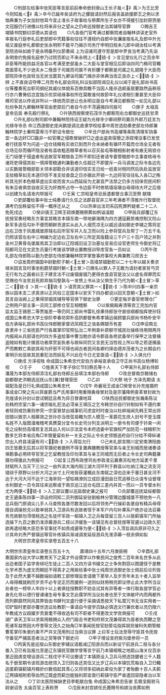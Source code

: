 <!-- { "loadSidebar": true } -->
　　○刑部左给事中张宪臣等言臣前前奉命册封唐山王长子胤＜礻禹＞为王比至今则知胤＜礻禹＞卒今已踰年矣该府为之朦胧请封然后报丧盖欲援郡王之例以求恤典兼为子女加封他耳今宜止准长子故事给与祭葬所生子女亦不得援引加封原赍册文冠服仍行进缴以杜将来非分之望从之仍命巡按御史治其辅导官罪
　　○赐吉王翊镇书院额曰崇德从其请也
　　○凡各衙门官考满过都察院者自翰林讲读史官外率报名行庭参礼后吏部郎中凭籍事权往往不遵规约自郎中张濂废报名礼及郎中升光祖又废庭参礼都御史张永明积不能平乃揭示司务厅申明旧规未几郎中胡汝桂以考满至院咨纵如故于是永明备列仪莭奏闻  上为诏诸司遵守至是郎中罗良当考满乃先诣永明舍约免报名庭参乃过院否即止不来永明上＜锍-釒＞言见堂仪礼行之百余年非臣等所能损益况各官以考满至吏部虽乡二大臣与堂官相见后即诣四司门楫司官輙南面答礼不少逊夫乡二俛首于司属而司属不肯折腰于都察是司属之礼貌隆于大臣而部院异体也良轻当无状当罢其九卿诣司属门揖亦非体典当改正良亦上＜锍-釒＞辨  上不直良诏夺俸二月而令礼部会同礼科议拟部院谒见礼仪以闻于是礼部尚书高仪等覆奏宪台职司纲纪其威仪体貌系百僚具瞻不当因人隆杀选郎虽居要路然品秩班行亦六曹俦侣岂宜独示优崇祗缘事权所在莫敢谁何故莭年礼仪递相引重甚至大臣仰楫司官讹以传讹非所以一体统而崇逊让也永明议是自今考满见都察院一如见礼部以杜纷争其九卿翰林等官由吏部后门者自今亦不淂遍揖四司报可
　　○庚子  太祖高皇帝忌辰  奉先殿行祭礼
　　○升狭西按察使石茂华为都察院右佥都御史巡抚甘肃
　　○升礼部仪制司郎中兼翰林院侍诏王疑为光禄寺少卿祠祭司置员外郎万廷言为光禄寺寺丞  命江西道御史庞尚鹏提调北直隶学校给事中周世选劾奏吏部左侍郎兼翰林院学士秦鸣雷卑污不职诏令致仕
　　○辛丑户部尚书高燿等条陈清理军饷事宜一各边奸□□磊非一如官欑之侵欺冒破奸□之虚出盗卖宿猾之添捏埋没事已发觉者行抚臣早为问追一边仓钱粮有实收已到而升合未纳者有循环开载而仓场全无者有仓场见存而循环隐没者有滥收粗恶粮草者有以召买盐屯等粮相影射者有廒无局锁仓无门垣便于侵盗者有逃故官军粮银各卫所不即扣还者请专委管粮郎中主事查核毋令诸将吏得侵其权一慎择管粮通判兼勤者久任超迁不即罢斥一兵马调发之际令各边先以实数报管粮部臣关领本部勘合并该道印信实支日给一纸查对相同然后执赴监放官支给粮草如无本道印信不准支给查盘之日亦据此开销一九边将官往往私入各□之贿听其兑折本色粮草虚出实收而宣大山西延绥为尤甚宜严法禁之仍多方招俫但民间积有朱豆者俱宫自收买无为奸商所占夺一令边臣不时修筑墙垣墩台毋得待大坏之后借以创建为名请发内帑报可
　　○壬寅  仁宗昭皇帝忌辰遣都督佥事沉至祭  献陵
　　○吏部覆给事中张士纯奏请行久任之法郡县官非三年考满者不淂推升行取督抚满考仍加秩留任不得一概序迁从之
　　○以热审出法司系囚死罪矜疑者二十二人免死戍边
　　○癸卯唐王卫辉王硕焕薨赐祭葬如例谥温懿
　　○甲辰兵部覆辽东抚按官奏经略东方事宜其略言本镇东南一带地僻海隅为四方逋寇薮势难控制又险山新军多逃伍勾补不便而朝鲜贡道实从此入人烟荒凉无以威远请如御史李辅之策将定边右卫改于凤凰城堡原辖右后所官军并入左卫而以险上参将营兵及帮丁一万五千名仍照该营左右中三哨编为定边右卫左右中三所定其版籍设三千户三十百户领之并割金州卫黄骨岛堡属焉其卫治即以辽阳城旧设卫治基址变易应设官吏师生令御史将辽阳都司见在文武生员量行考拨该学肄业置教授训导库官各一员如议
　　○丙午改礼部左侍郎陈以勤为吏部左侍郎兼翰林院学掌詹事府事校大典兼教习庶吉士
　　○诏发周府镇国中尉勤熨子朝＜土冒＞高墙禁锢勤熨以二十七年以越关奏求禄米因言及时事坐削爵禁锢时朝＜土冒＞已赐名以罪人子无敢为请封者家贫丐贷无行有为之画者曰王子建言法不过废锢废锢乃更得衣食县官是汝父以虗名得罪而实受赐也今汝贫且死即弃捐沟壑孰与一发愤上书从汝父俱生乎乃代为朝＜土冒＞草二＜锍-釒＞其一＜锍-釒＞请贳其父罪其一＜锍-釒＞陈中兴四事一亲宗族以固本支二求真贤以正风俗三定国本以安天下四办都说以回天意朝＜土冒＞如其言自诣阙上之果得禁锢其辅导等官俱下御史治罪
　　○更定每岁委官修理仓厂之例用户部主事一员同工部修仓官互相稽察
　　○以紫极殿寿清等宫工完加内官监太监王锡恩二等贾胤恩一等仍同工部尚书雷礼徐果侍郎张守直徐纲都指挥使孙钰成国公朱希忠大学士徐阶李春坊郭朴高拱都督朱希孝镇远侯顾寰兵部尚书杨朴安平伯方承裕礼部尚书高仪侍郎鲍家督迟凤翔王之诰各赐银币有差
　　○戊申诏南北直隶并十三省抚臣严行各属掌印官照弘治二年例查补原额守城民壮操练待用限两月内报闻从兵部请也时四方多盗给事中曹当勉亦请令郡县各修武备举行保甲之法督捕盗贼如有能计擒首功者厚赏妄执者与故纵同罚又言民无当性视上所以导之若逐捕虽严而教敕亡素欲其毋为奸邪不可得也闻古者民间各卿约择齿德并茂者为之长期会约束明示劝惩故其民重犯法而妖乱不兴此在今日尤宜亟请＜锍-釒＞入俱允行
　　○庚戌  方泽视牲  命成国公朱希忠代安伯方承裕宣承伯卫守正尚书高仪杨博轮视
　　○壬子
　　○旌表天下孝子徐亿节妇蔡氏等十人
　　○甲寅升礼部右侍郎潘晟为本部左侍郎添注礼部右侍郎丘岳填注本部右侍郎
　　○改总督南京粮储右副都御史洪朝选巡抚山东[兼]督理营田
　　○乙卯
　　○大祭  地于  方泽先期请  太祖配及是日行礼俱成国公朱希忠代
　　○戊午  命襄垣王成金□癸曾长孙充煌摄府事成金□癸之先以菲废爵当严氏用事时用重赂夤缘冒封及是宗藩降例查革冒封故为充煌请长孙封以尝试朝廷且希为异日冒袭地耳
　　○陕西巡抚都御史张瀚条陈议处韩府宗室六事一诸宗喻礼犯法必淂亲王填压之乞令韩世孙自行铃制如有不遵约束者轻则戒饬重则参究一宗室冒禁出城事机可虑宜时时查治以杜衅端闻先韩王常出郊田猎以致宗人相慕效之世孙亦当改弦易輙为宗人模范一革爵花生庶人封号不登玉牒名姓不入版图漫难稽考真赝莫分宜令长史司分列支派明立一册令有司便于钤束一闲宅之设制仿高墙若复恣其出入何以示法宜令本府选委中官旗校严加防范一禄粮积欠数多乞将本省应角□羊银量留处补一关支之际止令长史领银送府自行分给不得纵诸宗出入府县凌逼有司＜锍-釒＞入得旨允行
　　○己未礼部言隰川定安南渭阳曲四王皆薨无后其以将军摄祀者据例不得复置典膳教授等官弟与亲王别城而居诸奏请保勘事必用转导官至之乞留教授及印勿革其与亲王同城而无后者止令长史司典籍兼摄勿得援此为例报可
　　○起复江西布政使司右参政凌云冀奏苏松地方延袤千里财赋所入当天下三分之一由外滨大海内阻江湖大河环列于群县以吐纳江海之流支河错综于原野以分折大河之派寸土尺地皆获灌概此东南赋之深也迩来于塞日甚支河不达于大河大河不达于江海旱则一望枯槁潦则立成巨漫田亩日荒逃移日众请专设督理水利御史一员令其往来巡察或于南京巡江巡仓屯田三差内并其一而以一员专督水利尤为两便＜锍-釒＞入工部议覆以巡盐御史兼之报可
　　○兵部覆巡抚延绥都御史王遴条陈四事一添设府同知二员列御延安驻劄榆林分管理边腹城堡不预他务一凡总兵衙门原调尖儿手人马查照各堡尽数发回以后将领务严行操彩各堡自有精兵毋得擅自调操抢兑以致单弱其入卫游兵有逃故者径于本军户内勾补果系户绝亦设法召募务充故额勿淂借桃选之名徒坏军政一榆镇入卫之兵每营留三百人以抵蓟镇军门所抽选操下九百之数仍准添募游兵二枝以济缓急一该镇见有总督抚按等官遴以边政久犯欲再遣经略大臣恐多官事扰不如责成遴等为便＜锍-釒＞入淂旨调兵原非可久之计其命刘焘严督镇巡等官补练镇兵渐减调发延绥游兵先淮添募一枝余俱如拟
　　大明世宗肃皇帝实录卷五百五十八


大明世宗肃皇帝实录卷五百五十九
　　嘉靖四十五年六月庚辰朔
　　○辛酉礼部奏国家内设大学以教育天下之英才外设儒学以作餋民间之俊秀二百年来名世多从此出迩者国子监学舍倾圮生徒止二百人又四方读书缀文之士争务剽窃以图捷径于是教化学术悉为虚文而朝廷不得真才之用故给事中张士纯周世选御史张士佩前后论列皆及于此然大要不越数端如请敕工部修理监舍请徵下苐举人及岁贡年未五十者入监举人毋得概就刷历岁贡不必专泥正历而援例一途则似财用稍充即议停止此大学所当议处者也一榜举人年四十以上者俱铨授教职不妨会试其有异等者一体行取各提学官必身先化导以德行督课诸生毋专事文艺此儒学所当议处者也至于文体敝坏内而两都外而列群靡然同风其弊皆由书肆刊文盛行便于采摘请悉按天下私鬻冗书无当实用者一切铲毁时吏部亦覆世选议处教职一事请自今提学员缺必慎选文行兼优者以充仍限六年教成方议超擢岁贡衰耄不得收选有司不职者不得更改文学宫俱报可
　　○壬戌湖广承天卫军以求索用粮拥众入府门殴击书吏知府郑文茂兼得其为首者执而鞭之至死诸军益愤因大呼詈辱文茂久之始角□羊事闻抚按官劾管屯指挥胡炅催科失期管粮曹茗掌印朱衰约束不严并文茂用刑过当俱当议罪  上曰军士玩法至辱守臣其令抚按守备官严捕首恶者治之炅等俱下御史问
　　○甲子增设宣府紫沟堡参将一员
　　○丙寅先是巡按山东御史李辅议请裁减辽阳游兵而以新设宁前游兵二枝与各分畨入卫已有旨报允至是辽东镇抚官魏学曾等言宁前乃本镇咽喉之地距山海关仅百余里近因虏变增设游兵二枝戍守不可议撤请丁本镇原设入卫兵马预选饶健者三千人籍名于册至期令该班游击统领入卫归则各还其伍又比岁辽兵以本镇饥荒每自入卫归輙逃匿蓟镇蓟镇月粮折价数倍起其羡心又将领多招纳此辈役为家丁者殆数十百人夫蓟辽两镇相附若辱齿然辽既虚而蓟岂能独利耶宜亟行蓟镇守臣严查遣回容隐者治以军法从之
　　○丁卯太医院候缺吏目李乾献白兔  命成国公朱希忠告谢  玄极宝殿驸马尉谢诏告  太庙百官上表称贺
　　○戊辰未封宫嫔任氏薨赐号和嫔治丧葬如例
